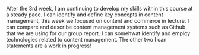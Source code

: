 After the 3rd week, I am continuing to develop my skills within this course at a steady pace. I can identify and define key concepts in content management, this week we focused on content and commerce in lecture. I can compare and describe content management systems such as Github that we are using for our group report. I can somehwat identify and employ technologies related to content management. The other two I can statements are a work in progress!
